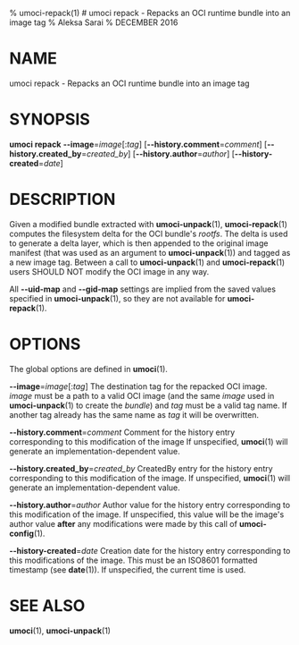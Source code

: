 % umoci-repack(1) # umoci repack - Repacks an OCI runtime bundle into an image tag
% Aleksa Sarai
% DECEMBER 2016
# NAME
umoci repack - Repacks an OCI runtime bundle into an image tag

# SYNOPSIS
**umoci repack**
**--image**=*image*[:*tag*]
[**--history.comment**=*comment*]
[**--history.created_by**=*created_by*]
[**--history.author**=*author*]
[**--history-created**=*date*]
*<bundle>*

# DESCRIPTION
Given a modified bundle extracted with **umoci-unpack**(1), **umoci-repack**(1)
computes the filesystem delta for the OCI bundle's *rootfs*. The delta is used
to generate a delta layer, which is then appended to the original image
manifest (that was used as an argument to **umoci-unpack**(1)) and tagged as a
new image tag. Between a call to **umoci-unpack**(1) and **umoci-repack**(1)
users SHOULD NOT modify the OCI image in any way.

All **--uid-map** and **--gid-map** settings are implied from the saved values
specified in **umoci-unpack**(1), so they are not available for
**umoci-repack**(1).

# OPTIONS
The global options are defined in **umoci**(1).

**--image**=*image*[:*tag*]
  The destination tag for the repacked OCI image. *image* must be a path to a
  valid OCI image (and the same *image* used in **umoci-unpack**(1) to create
  the *bundle*) and *tag* must be a valid tag name. If another tag already has
  the same name as *tag* it will be overwritten.

**--history.comment**=*comment*
  Comment for the history entry corresponding to this modification of the image
  If unspecified, **umoci**(1) will generate an implementation-dependent value.

**--history.created_by**=*created_by*
  CreatedBy entry for the history entry corresponding to this modification of
  the image. If unspecified, **umoci**(1) will generate an
  implementation-dependent value.

**--history.author**=*author*
  Author value for the history entry corresponding to this modification of the
  image. If unspecified, this value will be the image's author value **after**
  any modifications were made by this call of **umoci-config**(1).

**--history-created**=*date*
  Creation date for the history entry corresponding to this modifications of
  the image. This must be an ISO8601 formatted timestamp (see **date**(1)). If
  unspecified, the current time is used.

# SEE ALSO
**umoci**(1), **umoci-unpack**(1)
